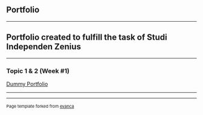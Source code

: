 ## Portfolio
---
## Portfolio created to fulfill the task of Studi Independen Zenius
---

### Topic 1 & 2 (Week #1)

[Dummy Portfolio](/Untitled.ipynb)


---




---
<p style="font-size:11px">Page template forked from <a href="https://github.com/evanca/quick-portfolio">evanca</a></p>
<!-- Remove above link if you don't want to attibute -->
